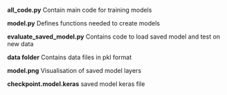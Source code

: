 **all_code.py** Contain main code for training models

**model.py**    Defines functions needed to create models

**evaluate_saved_model.py**  Contains code to load saved model and test on new data

**data folder**  Contains data files in pkl format

**model.png**   Visualisation of saved model layers

**checkpoint.model.keras** saved model keras file

